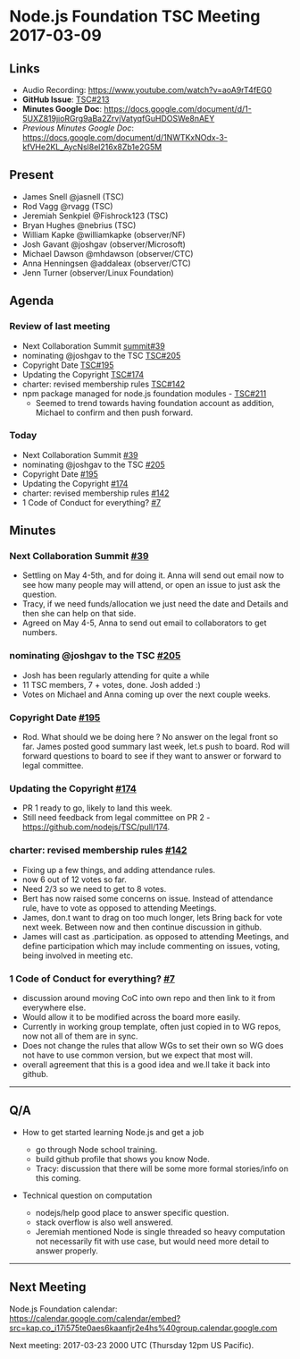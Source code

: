 # Node.js Foundation TSC Meeting 2017-03-09

## Links

* Audio Recording: <https://www.youtube.com/watch?v=aoA9rT4fEG0>
* **GitHub Issue**: [TSC#213](https://github.com/nodejs/TSC/issues/213)
* **Minutes Google Doc**: <https://docs.google.com/document/d/1-5UXZ819jioRGrg9aBa2ZrvjVatyqfGuHDOSWe8nAEY>
* _Previous Minutes Google Doc_: <https://docs.google.com/document/d/1NWTKxNOdx-3-kfVHe2KL_AycNsl8el216x8Zb1e2G5M>

## Present

* James Snell @jasnell (TSC)
* Rod Vagg @rvagg (TSC)
* Jeremiah Senkpiel @Fishrock123 (TSC)
* Bryan Hughes @nebrius (TSC)
* William Kapke @williamkapke (observer/NF)
* Josh Gavant @joshgav (observer/Microsoft)
* Michael Dawson @mhdawson (observer/CTC)
* Anna Henningsen @addaleax (observer/CTC)
* Jenn Turner (observer/Linux Foundation)

## Agenda

### Review of last meeting

* Next Collaboration Summit [summit#39](https://github.com/nodejs/summit/issues/39)
* nominating @joshgav to the TSC [TSC#205](https://github.com/nodejs/TSC/issues/205)
* Copyright Date [TSC#195](https://github.com/nodejs/TSC/issues/195)
* Updating the Copyright [TSC#174](https://github.com/nodejs/TSC/issues/174)
* charter: revised membership rules [TSC#142](https://github.com/nodejs/TSC/pull/142)
* npm package managed for node.js foundation modules - [TSC#211](https://github.com/nodejs/TSC/issues/211)
  * Seemed to trend towards having foundation account
    as addition, Michael to confirm and then push forward.

### Today

* Next Collaboration Summit [#39](https://github.com/nodejs/summit/issues/39)
* nominating @joshgav to the TSC [#205](https://github.com/nodejs/TSC/issues/205)
* Copyright Date [#195](https://github.com/nodejs/TSC/issues/195)
* Updating the Copyright [#174](https://github.com/nodejs/TSC/issues/174)
* charter: revised membership rules [#142](https://github.com/nodejs/TSC/pull/142)
* 1 Code of Conduct for everything? [#7](https://github.com/nodejs/community-committee/issues/7)

## Minutes

### Next Collaboration Summit [#39](https://github.com/nodejs/summit/issues/39)

* Settling on May 4-5th, and for doing it.  Anna will send out
    email now to see how many people may will attend, or open an
    issue to just ask the question.
* Tracy, if we need funds/allocation we just need the date and
    Details and then she can help on that side.
* Agreed on May 4-5, Anna to send out email to collaborators to get
    numbers.

### nominating @joshgav to the TSC [#205](https://github.com/nodejs/TSC/issues/205)

* Josh has been regularly attending for quite a while
* 11 TSC members, 7 + votes, done.  Josh added :)
* Votes on Michael and Anna coming up over the next couple weeks.

### Copyright Date [#195](https://github.com/nodejs/TSC/issues/195)

* Rod.  What should we be doing here ?   No answer on the legal
    front so far.  James posted good summary last week, let.s push
    to board.  Rod will forward questions to board to see if they
    want to answer or forward to legal committee.

### Updating the Copyright [#174](https://github.com/nodejs/TSC/issues/174)

* PR 1 ready to go, likely to land this week.
* Still need feedback from legal committee on PR 2 -
    <https://github.com/nodejs/TSC/pull/174>.

### charter: revised membership rules [#142](https://github.com/nodejs/TSC/pull/142)

* Fixing up a few  things, and adding attendance rules.
* now 6 out of 12 votes so far.
* Need 2/3 so we need to get to 8 votes.
* Bert has now raised some concerns on issue.  Instead of
    attendance rule, have to vote as opposed to attending
    Meetings.
* James, don.t want to drag on too much longer, lets
    Bring back for vote next week. Between now and then
    continue discussion in github.
* James will cast as .participation. as opposed to attending
    Meetings, and define participation which may include commenting
    on issues, voting, being involved in meeting etc.

### 1 Code of Conduct for everything? [#7](https://github.com/nodejs/community-committee/issues/7)

* discussion around moving CoC into own repo and then
    link to it from everywhere else.
* Would allow it to be modified across the board more
    easily.
* Currently in working group template, often just copied
    in to WG repos, now not all of them are in sync.
* Does not change the rules that allow WGs to set their
    own so WG does not have to use common version, but we expect
    that most will.
* overall agreement that this is a good idea and we.ll take it
    back into github.

---

## Q/A

* How to get started learning Node.js and get a job
  * go through Node school training.
  * build github profile that shows you know Node.
  * Tracy: discussion that there will be some more formal
    stories/info on this coming.

* Technical question on computation
  * nodejs/help good place to answer specific question.
  * stack overflow is also well answered.
  * Jeremiah mentioned Node is single threaded so heavy computation
    not necessarily fit with use case, but would need more detail
    to answer properly.

---

## Next Meeting

Node.js Foundation calendar: <https://calendar.google.com/calendar/embed?src=kap.co_i17i575te0aes6kaanfjr2e4hs%40group.calendar.google.com>

Next meeting: 2017-03-23 2000 UTC (Thursday 12pm US Pacific).
